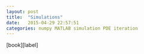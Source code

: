 ```yaml
---
layout: post
title:  "Simulations"
date:   2015-04-29 22:57:51
categories: numpy MATLAB simulation PDE iteration
---
```

[book][label]

[book]: http://ipython-books.github.io/cookbook/
